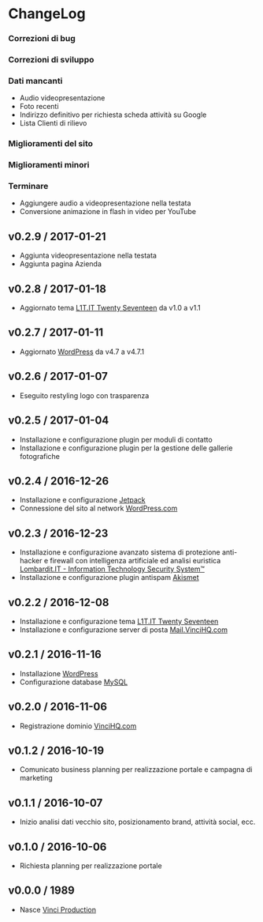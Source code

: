 # ChangeLog

### Correzioni di bug

### Correzioni di sviluppo

### Dati mancanti

  * Audio videopresentazione
  * Foto recenti
  * Indirizzo definitivo per richiesta scheda attività su Google
  * Lista Clienti di rilievo

### Miglioramenti del sito

### Miglioramenti minori

### Terminare

  * Aggiungere audio a videopresentazione nella testata
  * Conversione animazione in flash in video per YouTube

## v0.2.9 / 2017-01-21

  * Aggiunta videopresentazione nella testata
  * Aggiunta pagina Azienda

## v0.2.8 / 2017-01-18

  * Aggiornato tema [L1T.IT Twenty Seventeen](http://www.L1T.IT) da v1.0 a v1.1

## v0.2.7 / 2017-01-11

  * Aggiornato [WordPress](https://github.com/WordPress) da v4.7 a v4.7.1

## v0.2.6 / 2017-01-07

  * Eseguito restyling logo con trasparenza

## v0.2.5 / 2017-01-04

  * Installazione e configurazione plugin per moduli di contatto
  * Installazione e configurazione plugin per la gestione delle gallerie fotografiche

## v0.2.4 / 2016-12-26

  * Installazione e configurazione [Jetpack](https://github.com/Automattic/Jetpack)
  * Connessione del sito al network [WordPress.com](http://WordPress.com)

## v0.2.3 / 2016-12-23

  * Installazione e configurazione avanzato sistema di protezione anti-hacker e firewall con intelligenza artificiale ed analisi euristica [Lombardit.IT - Information Technology Security System™](http://www.L1T.IT)
  * Installazione e configurazione plugin antispam [Akismet](https://akismet.com)

## v0.2.2 / 2016-12-08

  * Installazione e configurazione tema [L1T.IT Twenty Seventeen](http://www.L1T.IT)
  * Installazione e configurazione server di posta [Mail.VinciHQ.com](http://Mail.VinciHQ.com)

## v0.2.1 / 2016-11-16

  * Installazione [WordPress](https://github.com/WordPress)
  * Configurazione database [MySQL](https://github.com/MySQL)

## v0.2.0 / 2016-11-06

  * Registrazione dominio [VinciHQ.com](http://www.vincihq.com)

## v0.1.2 / 2016-10-19

  * Comunicato business planning per realizzazione portale e campagna di marketing

## v0.1.1 / 2016-10-07

  * Inizio analisi dati vecchio sito, posizionamento brand, attività social, ecc.

## v0.1.0 / 2016-10-06

  * Richiesta planning per realizzazione portale

## v0.0.0 / 1989

  * Nasce [Vinci Production](http://www.vincihq.com)
